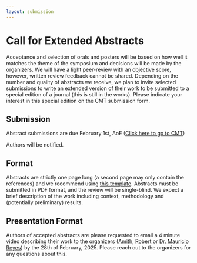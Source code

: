 ```yaml
---
layout: submission
---
```


# Call for Extended Abstracts

Acceptance and selection of orals and posters will be based on how well it matches the theme of the symposium and decisions will be made by the organizers. We will have a light peer-review with an objective score, however, written review feedback cannot be shared. Depending on the number and quality of abstracts we receive, we plan to invite selected submissions to write an extended version of their work to be submitted to a special edition of a journal (this is still in the works). Please indicate your interest in this special edition on the CMT submission form.

## Submission

Abstract submissions are due February 1st, AoE ([Click here to go to CMT](https://cmt3.research.microsoft.com/BART25))

Authors will be notified.

## Format

Abstracts are strictly one page long (a second page may only contain the references) and we recommend using [this template](https://www.overleaf.com/latex/templates/bias-abstract-template/gspwbcmpxgkv). Abstracts must be submitted in PDF format, and the review will be single-blind. We expect a brief description of the work including context, methodology and (potentially preliminary) results.

## Presentation Format

Authors of accepted abstracts are please requested to email a 4 minute video describing their work to the organizers ([Amith](/_speakers/amith_kamath), [Robert](/_speakers/robert_poel) or [Dr. Mauricio Reyes](/_speakers/mauricio_reyes)) by the 28th of February, 2025. Please reach out to the organizers for any questions about this.

